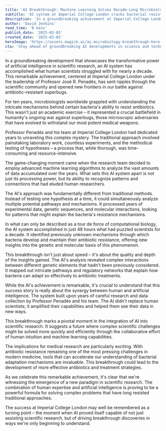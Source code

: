 ```yaml
---
title: 'AI Breakthrough: Machine Learning Solves Decade-Long Microbiology Mystery in Just 48 Hours'
subtitle: 'AI system at Imperial College London cracks bacterial resistance puzzle that stumped scientists for 10 years'
description: 'In a groundbreaking achievement at Imperial College London, an AI system has solved a complex microbiology puzzle in just 48 hours that had stumped scientists for a decade. The breakthrough reveals new insights into bacterial antibiotic resistance and demonstrates the transformative potential of AI in scientific research.'
author: 'David Jenkins'
read_time: '8 mins'
publish_date: '2025-03-03'
created_date: '2025-03-03'
heroImage: 'https://assets.magick.ai/ai-microbiology-breakthrough-hero.jpg'
cta: 'Stay ahead of groundbreaking AI developments in science and technology - follow us on LinkedIn for daily updates on transformative research like this!'
---
```


In a groundbreaking development that showcases the transformative power of artificial intelligence in scientific research, an AI system has accomplished what human scientists struggled with for nearly a decade. This remarkable achievement, centered at Imperial College London under the leadership of Professor José R. Penadés, has sent ripples through the scientific community and opened new frontiers in our battle against antibiotic-resistant superbugs.

For ten years, microbiologists worldwide grappled with understanding the intricate mechanisms behind certain bacteria's ability to resist antibiotics. This wasn't just an academic exercise – it represented a crucial battlefield in humanity's ongoing war against superbugs, those microscopic adversaries that have evolved to withstand our most potent medical weapons.

Professor Penadés and his team at Imperial College London had dedicated years to unraveling this complex mystery. The traditional approach involved painstaking laboratory work, countless experiments, and the methodical testing of hypotheses – a process that, while thorough, was time-consuming and resource-intensive.

The game-changing moment came when the research team decided to employ advanced machine learning algorithms to analyze the vast amounts of data accumulated over the years. What sets this AI system apart is not just its processing power, but its ability to recognize patterns and connections that had eluded human researchers.

The AI's approach was fundamentally different from traditional methods. Instead of testing one hypothesis at a time, it could simultaneously analyze multiple potential pathways and mechanisms. It processed years of experimental data, genetic sequences, and molecular interactions, looking for patterns that might explain the bacteria's resistance mechanisms.

In what can only be described as a tour de force of computational biology, the AI system accomplished in just 48 hours what had puzzled scientists for a decade. It identified previously unknown mechanisms through which bacteria develop and maintain their antibiotic resistance, offering new insights into the genetic and molecular basis of this phenomenon.

This breakthrough isn't just about speed – it's about the quality and depth of the insights gained. The AI's analysis revealed complex interactions between different genetic elements that hadn't been previously considered. It mapped out intricate pathways and regulatory networks that explain how bacteria can adapt so effectively to antibiotic treatments.

While the AI's achievement is remarkable, it's crucial to understand that this success story is really about the synergy between human and artificial intelligence. The system built upon years of careful research and data collection by Professor Penadés and his team. The AI didn't replace human scientists; it amplified their capabilities and helped them see their data in new ways.

This breakthrough marks a pivotal moment in the integration of AI into scientific research. It suggests a future where complex scientific challenges might be solved more quickly and efficiently through the collaborative effort of human intuition and machine learning capabilities.

The implications for medical research are particularly exciting. With antibiotic resistance remaining one of the most pressing challenges in modern medicine, tools that can accelerate our understanding of bacterial adaptation mechanisms are invaluable. This breakthrough could lead to the development of more effective antibiotics and treatment strategies.

As we celebrate this remarkable achievement, it's clear that we're witnessing the emergence of a new paradigm in scientific research. The combination of human expertise and artificial intelligence is proving to be a powerful formula for solving complex problems that have long resisted traditional approaches.

The success at Imperial College London may well be remembered as a turning point – the moment when AI proved itself capable of not just assisting scientific research, but of driving breakthrough discoveries in ways we're only beginning to understand.